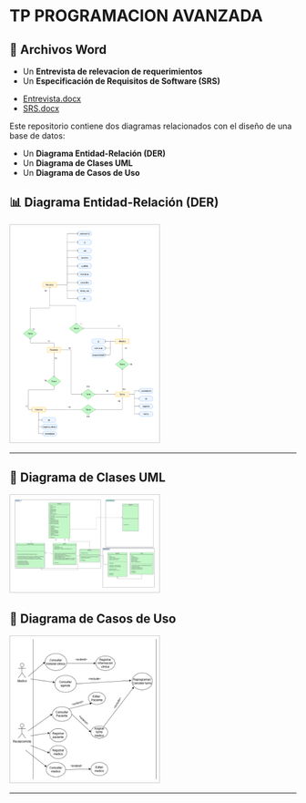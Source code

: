 <h1>TP PROGRAMACION AVANZADA</h1>



<h2>📄 Archivos Word</h2>
<ul>
  <li>Un <strong>Entrevista de relevacion de requerimientos</strong></li>
  <li>Un <strong>Especificación de Requisitos de Software (SRS)</strong></li>
</ul>
<ul>
  <li><a href="./Entrevista.docx" download>Entrevista.docx</a></li>
  <li><a href="./SRS.docx" download>SRS.docx</a></li>
</ul>







<p>Este repositorio contiene dos diagramas relacionados con el diseño de una base de datos:</p>
<ul>
  <li>Un <strong>Diagrama Entidad-Relación (DER)</strong></li>
  <li>Un <strong>Diagrama de Clases UML</strong></li>
    <li>Un <strong>Diagrama de Casos de Uso </strong></li>
</ul>

<h2>📊 Diagrama Entidad-Relación (DER)</h2>
<img src="./DER.png" alt="Diagrama DER" style="max-width: 50%; height: auto; border: 1px solid #ccc; padding: 5px;">

<hr>

<h2>🧩 Diagrama de Clases UML</h2>
<img src="./UML.png" alt="Diagrama UML" style="max-width: 50%; height: auto; border: 1px solid #ccc; padding: 5px;">

<h2>🧩 Diagrama de Casos de Uso</h2>
<img src="./DiagramaCasoDeUso.jpg" alt="Diagrama UML" style="max-width: 50%; height: auto; border: 1px solid #ccc; padding: 5px;">

<hr>


